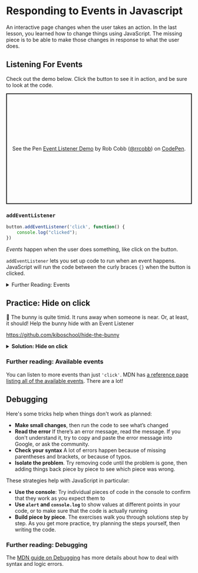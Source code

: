 # Responding to Events in Javascript

An interactive page changes when the user takes an action. In the last lesson, you learned how to change things using JavaScript. The missing piece is to be able to make those changes in response to what the user does.

## Listening For Events

Check out the demo below. Click the button to see it in action, and be sure to look at the code.

<p class="codepen" data-height="300" data-default-tab="js,result" data-slug-hash="qBKrJpb" data-editable="true" data-user="rrcobb" style="height: 300px; box-sizing: border-box; display: flex; align-items: center; justify-content: center; border: 2px solid; margin: 1em 0; padding: 1em;">
  <span>See the Pen <a href="https://codepen.io/rrcobb/pen/qBKrJpb">
  Event Listener Demo</a> by Rob Cobb (<a href="https://codepen.io/rrcobb">@rrcobb</a>)
  on <a href="https://codepen.io">CodePen</a>.</span>
</p>
<script async src="https://cpwebassets.codepen.io/assets/embed/ei.js"></script>

### `addEventListener`

```javascript
button.addEventListener('click', function() {
	console.log("clicked");
})
```

_Events_ happen when the user does something, like click on the button.

`addEventListener` lets  you set up code to run when an event happens. JavaScript will run the code between the curly braces `{}` when the button is clicked.

<details><summary>Further Reading: Events</summary>

The [MDN guide on Events](https://developer.mozilla.org/en-US/docs/Learn/JavaScript/Building_blocks/Events) gives more details and explanation of how events work.

</details>

## Practice: Hide on click

<aside>

🙈 The bunny is quite timid. It runs away when someone is near. Or, at least, it should! Help the bunny hide with an Event Listener

https://github.com/kiboschool/hide-the-bunny

</aside>

<details>
<summary><strong>Solution: Hide on click</strong></summary>

If you get stuck, you can watch this video to see how to solve the exercise.

<div style="position: relative; padding-bottom: 56.25%; height: 0;"><iframe src="https://www.youtube.com/embed/za3tQLEoWLk" title="YouTube video player" frameborder="0" allow="accelerometer; autoplay; clipboard-write; encrypted-media; gyroscope; picture-in-picture" allowfullscreen style="position: absolute; top: 0; left: 0; width: 100%; height: 100%;"></iframe></div>

</details>

### Further reading: Available events

You can listen to more events than just `'click'`. MDN has [a reference page listing all of the available events](https://developer.mozilla.org/en-US/docs/Web/Events). There are a lot!

## Debugging

Here's some tricks help when things don't work as planned:

- **Make small changes**, then run the code to see what’s changed
- **Read the error** If there’s an error message, read the message. If you don't understand it, try to copy and paste the error message into Google, or ask the community.
- **Check your syntax** A lot of errors happen because of missing parentheses and brackets, or because of typos.
- **Isolate the problem**. Try removing code until the problem is gone, then adding things back piece by piece to see which piece was wrong.

These strategies help with JavaScript in particular:

- **Use the console**: Try individual pieces of code in the console to confirm that they work as you expect them to
- **Use `alert` and `console.log`** to show values at different points in your code, or to make sure that the code is actually running
- **Build piece by piece**. The exercises walk you through solutions step by step. As you get more practice, try planning the steps yourself, then writing the code.

### Further reading: Debugging

The [MDN guide on Debugging](https://developer.mozilla.org/en-US/docs/Learn/JavaScript/First_steps/What_went_wrong) has more details about how to deal with syntax and logic errors.
